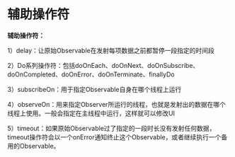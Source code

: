# 辅助操作符
**辅助操作符：**

1）delay：让原始Observable在发射每项数据之前都暂停一段指定的时间段

2）Do系列操作符：包括doOnEach、doOnNext、doOnSubscribe、doOnCompleted、doOnError、doOnTerminate、finallyDo

3）subscribeOn：用于指定Observable自身在哪个线程上运行

4）observeOn：用来指定Observer所运行的线程，也就是发射出的数据在哪个线程上使用。一般会指定在主线程中运行，这样就可以修改UI

5）timeout：如果原始Observable过了指定的一段时长没有发射任何数据，timeout操作符会以一个onError通知终止这个Observable，或者继续执行一个备用的Observable。
